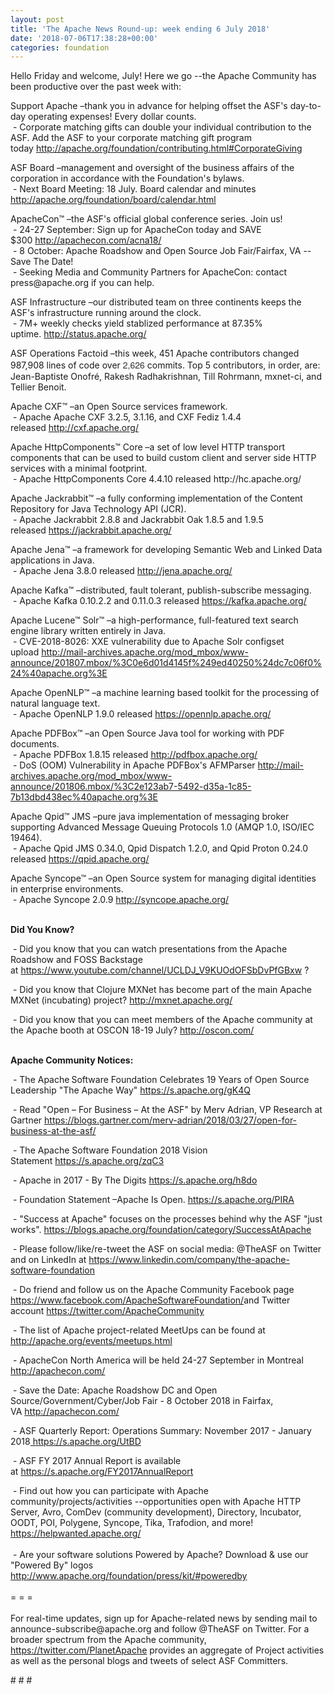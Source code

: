 ```yaml
---
layout: post
title: 'The Apache News Round-up: week ending 6 July 2018'
date: '2018-07-06T17:38:28+00:00'
categories: foundation
---
```

<p>Hello Friday and welcome, July! Here we go --the Apache Community has been productive over the past week with:</p> 
  <p>Support Apache&nbsp;–thank you in advance for helping offset the ASF's day-to-day operating expenses! Every dollar counts.<br />&nbsp;- Corporate matching gifts can double your individual contribution to the ASF. Add the ASF to your corporate matching gift program today&nbsp;<a href="http://apache.org/foundation/contributing.html#CorporateGiving">http://apache.org/foundation/contributing.html#CorporateGiving</a></p> 
  <p>ASF Board –management and oversight of the business affairs of the corporation in accordance with the Foundation's bylaws.<br />&nbsp;- Next Board Meeting: 18 July. Board calendar and minutes <a href="http://apache.org/foundation/board/calendar.html">http://apache.org/foundation/board/calendar.html</a></p> 
  <p>ApacheCon™ –the ASF's official global conference series. Join us!<br />&nbsp;- 24-27 September: Sign up for ApacheCon today and SAVE $300&nbsp;<a href="http://apachecon.com/acna18/">http://apachecon.com/acna18/</a><br />&nbsp;- 8 October: Apache Roadshow and Open Source Job Fair/Fairfax, VA --Save The Date!<br />&nbsp;-&nbsp;Seeking Media and Community Partners for ApacheCon: contact press@apache.org if you can help.</p> 
  <p>ASF Infrastructure –our distributed team on three continents keeps the ASF's infrastructure running around the clock.<br />&nbsp;- 7M+ weekly checks yield stablized performance at 87.35% uptime.&nbsp;<a href="http://status.apache.org/">http://status.apache.org/</a></p> 
  <p>ASF Operations Factoid&nbsp;–this week, 451 Apache contributors changed 987,908 lines of code over <font color="#333333" face="Helvetica Neue, Helvetica, Arial, sans-serif"><span style="font-size: 14px;">2,626</span></font>&nbsp;commits. Top 5 contributors, in order, are: Jean-Baptiste Onofré, Rakesh Radhakrishnan, Till Rohrmann, mxnet-ci, and Tellier Benoit.</p> 
  <p>Apache CXF™ –an Open Source services framework.<br />&nbsp;- Apache Apache CXF 3.2.5, 3.1.16, and CXF Fediz 1.4.4 released&nbsp;<a href="http://cxf.apache.org/">http://cxf.apache.org/</a></p> 
  <p><a href="http://cxf.apache.org/"></a>Apache HttpComponents™ Core –a set of low level HTTP transport components that can be used to build custom client and server side HTTP services with a minimal footprint.<br />&nbsp;- Apache HttpComponents Core 4.4.10 released&nbsp;http://hc.apache.org/</p> 
  <p>Apache Jackrabbit™ –a fully conforming implementation of the Content Repository for Java Technology API (JCR).<br />&nbsp;-&nbsp;Apache Jackrabbit 2.8.8 and Jackrabbit Oak 1.8.5 and 1.9.5 released&nbsp;<a href="https://jackrabbit.apache.org/">https://jackrabbit.apache.org/</a></p> 
  <p> </p> 
  <p>Apache Jena™ –a framework for developing Semantic Web and Linked Data applications in Java.<br />&nbsp;- Apache Jena 3.8.0 released&nbsp;<a href="http://jena.apache.org/">http://jena.apache.org/</a></p> 
  <p> </p> 
  <p>Apache Kafka™ –distributed, fault tolerant, publish-subscribe messaging.<br />&nbsp;- Apache Kafka 0.10.2.2 and 0.11.0.3 released&nbsp;<a href="https://kafka.apache.org/">https://kafka.apache.org/</a></p> 
  <p>Apache Lucene™ Solr™ –a high-performance, full-featured text search engine library written entirely in Java.<br />&nbsp;- CVE-2018-8026: XXE vulnerability due to Apache Solr configset upload&nbsp;<a href="http://mail-archives.apache.org/mod_mbox/www-announce/201807.mbox/%3C0e6d01d4145f%249ed40250%24dc7c06f0%24%40apache.org%3E">http://mail-archives.apache.org/mod_mbox/www-announce/201807.mbox/%3C0e6d01d4145f%249ed40250%24dc7c06f0%24%40apache.org%3E</a></p> 
  <p>Apache OpenNLP™ –a machine learning based toolkit for the processing of natural language text.<br />&nbsp;- Apache OpenNLP 1.9.0 released<span style="white-space: pre;"> <a href="https://opennlp.apache.org/">https://opennlp.apache.org/</a></span></p> 
  <p>Apache PDFBox™ –an Open Source Java tool for working with PDF documents.<br />&nbsp;-&nbsp;Apache PDFBox 1.8.15 released&nbsp;<a href="http://pdfbox.apache.org/">http://pdfbox.apache.org/</a><br />&nbsp;-&nbsp;DoS (OOM) Vulnerability in Apache PDFBox's AFMParser&nbsp;<a href="http://mail-archives.apache.org/mod_mbox/www-announce/201806.mbox/%3C2e123ab7-5492-d35a-1c85-7b13dbd438ec%40apache.org%3E">http://mail-archives.apache.org/mod_mbox/www-announce/201806.mbox/%3C2e123ab7-5492-d35a-1c85-7b13dbd438ec%40apache.org%3E</a></p> 
  <p>Apache Qpid™ JMS –pure java implementation of messaging broker supporting Advanced Message Queuing Protocols 1.0 (AMQP 1.0, ISO/IEC 19464).<br />&nbsp;-&nbsp;Apache Qpid JMS 0.34.0,&nbsp;Qpid Dispatch 1.2.0, and Qpid Proton 0.24.0 released <a href="https://qpid.apache.org/">https://qpid.apache.org/</a></p> 
  <p>Apache Syncope™ –an Open Source system for managing digital identities in enterprise environments.<br />&nbsp;- Apache Syncope 2.0.9&nbsp;<a href="http://syncope.apache.org/">http://syncope.apache.org/</a></p> 
  <p><strong><br />Did You Know?</strong></p> 
  <div> 
    <p>&nbsp;- Did you know that you can watch presentations from the Apache Roadshow and FOSS Backstage at&nbsp;<a href="https://www.youtube.com/channel/UCLDJ_V9KUOdOFSbDvPfGBxw">https://www.youtube.com/channel/UCLDJ_V9KUOdOFSbDvPfGBxw</a> ?</p> 
    <p>&nbsp;-&nbsp;Did you know that Clojure MXNet has become part of the main Apache MXNet (incubating) project?&nbsp;<a href="http://mxnet.apache.org/">http://mxnet.apache.org/</a></p> 
    <p>&nbsp;- Did you know that you can meet members of the Apache community at the Apache booth at OSCON 18-19 July?&nbsp;<a href="http://oscon.com/">http://oscon.com/</a><br /><br /></p> 
  </div> 
  <div><strong>Apache Community Notices:</strong></div> 
  <p>&nbsp;- The Apache<span style="font-size: 10.8333px;"> </span>Software Foundation Celebrates 19 Years of Open Source Leadership &quot;The Apache Way&quot;&nbsp;<a href="https://s.apache.org/gK4Q">https://s.apache.org/gK4Q</a></p> 
  <p>&nbsp;- Read &quot;Open – For Business – At the ASF&quot; by Merv Adrian, VP Research at Gartner&nbsp;<a href="https://blogs.gartner.com/merv-adrian/2018/03/27/open-for-business-at-the-asf/">https://blogs.gartner.com/merv-adrian/2018/03/27/open-for-business-at-the-asf/</a><br /></p> 
  <p>&nbsp;- The Apache Software Foundation 2018 Vision Statement&nbsp;<a href="https://s.apache.org/zqC3">https://s.apache.org/zqC3</a></p> 
  <p>&nbsp;- Apache in 2017 - By The Digits&nbsp;<a href="https://s.apache.org/h8do">https://s.apache.org/h8do</a></p> 
  <p>&nbsp;- Foundation Statement –Apache Is Open. <a href="https://s.apache.org/PIRA">https://s.apache.org/PIRA</a></p> 
  <div> 
    <p>&nbsp;- &quot;Success at Apache&quot; focuses on the processes behind why the ASF &quot;just works&quot;. <a href="https://blogs.apache.org/foundation/category/SuccessAtApache">https://blogs.apache.org/foundation/category/SuccessAtApache</a></p> 
  </div> 
  <div> 
    <p>&nbsp;- Please follow/like/re-tweet the ASF on social media: @TheASF on Twitter and on LinkedIn at <a href="https://www.linkedin.com/company/the-apache-software-foundation">https://www.linkedin.com/company/the-apache-software-foundation</a></p> 
    <p>&nbsp;- Do friend and follow us on the Apache Community Facebook page <a href="https://www.facebook.com/ApacheSoftwareFoundation/">https://www.facebook.com/ApacheSoftwareFoundation/</a>and Twitter account <a href="https://twitter.com/ApacheCommunity">https://twitter.com/ApacheCommunity</a></p> 
  </div> 
  <div> 
    <p><a href="https://feathercast.apache.org/"></a></p> 
  </div> 
  <div> 
    <p>&nbsp;- The list of Apache project-related MeetUps can be found at <a href="https://twitter.com/ApacheCommunity">http://apache.org/events/meetups.html</a></p> 
  </div> 
  <div> 
    <p>&nbsp;- ApacheCon North America&nbsp;will be held 24-27 September in Montreal <a href="http://apachecon.com/">http://apachecon.com/</a></p> 
    <p>&nbsp;- Save the Date: Apache Roadshow DC and Open Source/Government/Cyber/Job Fair - 8 October 2018 in Fairfax, VA&nbsp;<a href="http://apachecon.com/">http://apachecon.com/</a></p> 
    <p>&nbsp;- ASF Quarterly Report: Operations Summary: November 2017 - January 2018<a href="https://s.apache.org/UtBD">&nbsp;https://s.apache.org/UtBD</a></p> 
  </div> 
  <div> 
    <p>&nbsp;- ASF FY 2017 Annual Report is available at&nbsp;<a href="https://s.apache.org/FY2017AnnualReport">https://s.apache.org/FY2017AnnualReport</a></p> 
  </div> 
  <div>&nbsp;- Find out how you can participate with Apache community/projects/activities --opportunities open with Apache HTTP Server, Avro, ComDev (community development), Directory, Incubator, OODT, POI, Polygene, Syncope, Tika, Trafodion, and more! <a href="https://helpwanted.apache.org/">https://helpwanted.apache.org/</a></div> 
  <div><br /></div> 
  <div>&nbsp;- Are your software solutions Powered by Apache? Download &amp; use our &quot;Powered By&quot; logos <a href="http://www.apache.org/foundation/press/kit/#poweredby">http://www.apache.org/foundation/press/kit/#poweredby</a></div> 
  <div><br /></div> 
  <div>= = =</div> 
  <div><br /></div> 
  <div>For real-time updates, sign up for Apache-related news by sending mail to announce-subscribe@apache.org and follow @TheASF on Twitter. For a broader spectrum from the Apache community, <a href="https://twitter.com/PlanetApache">https://twitter.com/PlanetApache</a> provides an aggregate of Project activities as well as the personal blogs and tweets of select ASF Committers.</div> 
  <p># # #</p>
